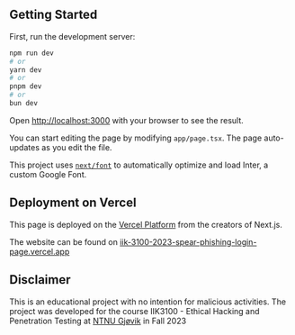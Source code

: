 ## Getting Started

First, run the development server:

```bash
npm run dev
# or
yarn dev
# or
pnpm dev
# or
bun dev
```

Open [http://localhost:3000](http://localhost:3000) with your browser to see the result.

You can start editing the page by modifying `app/page.tsx`. The page auto-updates as you edit the file.

This project uses [`next/font`](https://nextjs.org/docs/basic-features/font-optimization) to automatically optimize and load Inter, a custom Google Font.

## Deployment on Vercel

This page is deployed on the [Vercel Platform](https://vercel.com/new?utm_medium=default-template&filter=next.js&utm_source=create-next-app&utm_campaign=create-next-app-readme) from the creators of Next.js.

The website can be found on [iik-3100-2023-spear-phishing-login-page.vercel.app](https://iik-3100-2023-spear-phishing-login-page.vercel.appiik-3100-2023-spear-phishing-login-page.vercel.app)

## Disclaimer

This is an educational project with no intention for malicious activities. The project was developed for the course IIK3100 - Ethical Hacking and Penetration Testing at [NTNU Gjøvik](https://www.ntnu.edu/) in Fall 2023